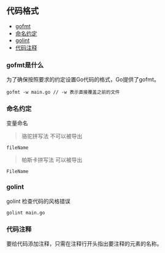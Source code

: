 ## 代码格式

* [gofmt](#gofmt)
* [命名约定](#命名)
* [golint](#golint)
* [代码注释](#godoc)

### <a name="gofmt"></a>gofmt是什么
为了确保按照要求的约定设置Go代码的格式，Go提供了gofmt。

```$xslt
gofmt -w main.go // -w 表示直接覆盖之前的文件
```

### <a name="命名"></a>命名约定
变量命名
> 骆驼拼写法
不可以被导出
```$xslt
fileName
```
> 帕斯卡拼写法
可以被导出
```$xslt
FileName
```
### <a name="golint"></a>golint
golint 检查代码的风格错误
```$xslt
golint main.go
```

### <a name="godoc"></a>代码注释

要给代码添加注释，只需在注释行开头指出要注释的元素的名称。

